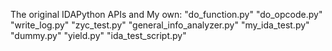 The original IDAPython APIs and My own:
"do_function.py"
"do_opcode.py"
"write_log.py"
"zyc_test.py"
"general_info_analyzer.py"
"my_ida_test.py"
"dummy.py"
"yield.py"
"ida_test_script.py"
